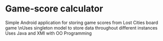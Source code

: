 # Game-score calculator

Simple Android application for storing game scores from Lost Cities board game
\nUses singleton model to store data throughout different instances
Uses Java and XMl with OO Programming
